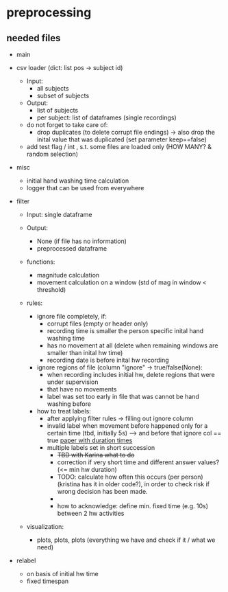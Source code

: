 # preprocessing

## needed files

- main
- csv loader (dict: list pos -> subject id)
  - Input: 
    - all subjects
    - subset of subjects
   - Output: 
      - list of subjects
      - per subject: list of dataframes (single recordings)
   - do not forget to take care of:
      - drop duplicates (to delete corrupt file endings) -> also drop the inital value that was duplicated (set parameter keep==false)
   - add test flag / int , s.t. some files are loaded only (HOW MANY? & random selection)
- misc
   - initial hand washing time calculation
   - logger that can be used from everywhere

- filter 
  - Input: single dataframe 
  - Output: 
      - None (if file has no information)
      - preprocessed dataframe
  - functions:
      - magnitude calculation
      - movement calculation on a window (std of mag in window < threshold)      
  - rules:
      - ignore file completely, if:
         - corrupt files (empty or header only)
         - recording time is smaller the person specific inital hand washing time
         - has no movement at all (delete when remaining windows are smaller than inital hw time)
         - recording date is before inital hw recording
      - ignore regions of file (column "ignore" -> true/false(None):
         - when recording includes initial hw, delete regions that were under supervision
         - that have no movements
         - label was set too early in file that was cannot be hand washing before
      - how to treat labels:
         - after applying filter rules -> filling out ignore column
         - invalid label when movement before happened only for a certain time (tbd, initially 5s) --> and before that ignore col == true [paper with duration times](https://www.jstor.org/stable/26329601 )
         - multiple labels set in short succession 
            - ~~TBD with Karina what to do~~
            - correction if very short time and different answer values? (<= min hw duration)
            - TODO: calculate how often this occurs (per person) (kristina has it in older code?), in order to check risk if wrong decision has been made.
            - 
            - how to acknowledge: define min. fixed time (e.g. 10s) between 2 hw activities
  
  - visualization:
    - plots, plots, plots (everything we have and check if it / what we need)


- relabel
    - on basis of initial hw time
    - fixed timespan
